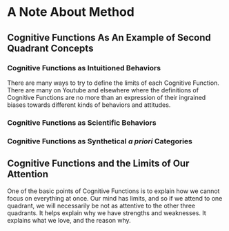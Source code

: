 # A Note About Method




## Cognitive Functions As An Example of Second Quadrant Concepts

### Cognitive Functions as Intuitioned Behaviors

There are many ways to try to define the limits of each Cognitive Function. There are many on Youtube and elsewhere where the definitions of Cognitive Functions are no more than an expression of their ingrained biases towards different kinds of behaviors and attitudes.

### Cognitive Functions as Scientific Behaviors

### Cognitive Functions as Synthetical *a priori* Categories

###


## Cognitive Functions and the Limits of Our Attention

One of the basic points of Cognitive Functions is to explain how we cannot focus on everything at once. Our mind has limits, and so if we attend to one quadrant, we will necessarily be not as attentive to the other three quadrants. It helps explain why we have strengths and weaknesses. It explains what we love, and the reason why.

